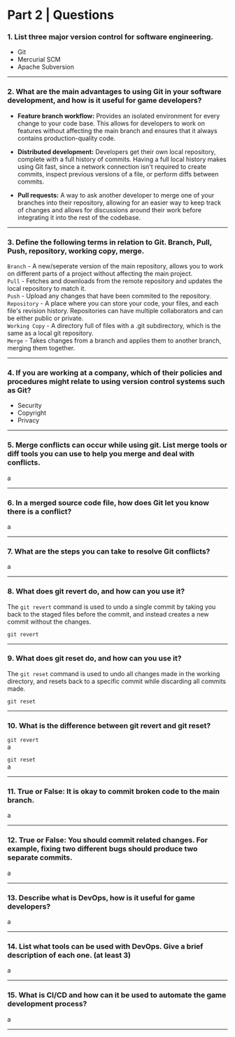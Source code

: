 # Part 2 | Questions
### 1. List three major version control for software engineering.
- Git
- Mercurial SCM
- Apache Subversion

---
### 2. What are the main advantages to using Git in your software development, and how is it useful for game developers?
- **Feature branch workflow:** Provides an isolated environment for every change to your code base. 
This allows for developers to work on features without affecting the main branch and ensures that it always contains production-quality code.

- **Distributed development:** Developers get their own local repository, complete with a full history of commits. 
Having a full local history makes using Git fast, since a network connection isn't required to create commits, inspect previous versions of a file, or perform diffs between commits.

- **Pull requests:** A way to ask another developer to merge one of your branches into their repository, allowing for an easier way to keep track of changes and allows for discussions around their work before integrating it into the rest of the codebase.

---
### 3. Define the following terms in relation to Git. Branch, Pull, Push, repository, working copy, merge.
```Branch``` - A new/seperate version of the main repository, allows you to work on different parts of a project without affecting the main project. <br> 
```Pull``` -  Fetches and downloads from the remote repository and updates the local repository to match it. <br>
```Push``` - Upload any changes that have been commited to the repository. <br>
```Repository``` - A place where you can store your code, your files, and each file's revision history. Repositories can have multiple collaborators and can be either public or private. <br>
```Working Copy``` - A directory full of files with a .git subdirectory, which is the same as a local git repository. <br>
```Merge``` - Takes changes from a branch and applies them to another branch, merging them together. <br>

---
### 4. If you are working at a company, which of their policies and procedures might relate to using version control systems such as Git?
- Security
- Copyright
- Privacy

---
### 5. Merge conflicts can occur while using git. List merge tools or diff tools you can use to help you merge and deal with conflicts.
a

---
### 6. In a merged source code file, how does Git let you know there is a conflict?
a

---
### 7. What are the steps you can take to resolve Git conflicts?
a

---
### 8. What does git revert do, and how can you use it?
The ```git revert``` command is used to undo a single commit by taking you back to the staged files before the commit, and instead creates a new commit without the changes. <br>

``git revert`` 

---
### 9. What does git reset do, and how can you use it? 
The ```git reset``` command is used to undo all changes made in the working directory, and resets back to a specific commit while discarding all commits made. <br>

``git reset`` 

---
### 10. What is the difference between git revert and git reset?
```git revert``` <br>
a

```git reset``` <br>
a

---
### 11. True or False: It is okay to commit broken code to the main branch.
a

---
### 12. True or False: You should commit related changes. For example, fixing two different bugs should produce two separate commits.
a

---
### 13. Describe what is DevOps, how is it useful for game developers?
a

---
### 14. List what tools can be used with DevOps. Give a brief description of each one. (at least 3)
a

---
### 15. What is CI/CD and how can it be used to automate the game development process?
a

---
